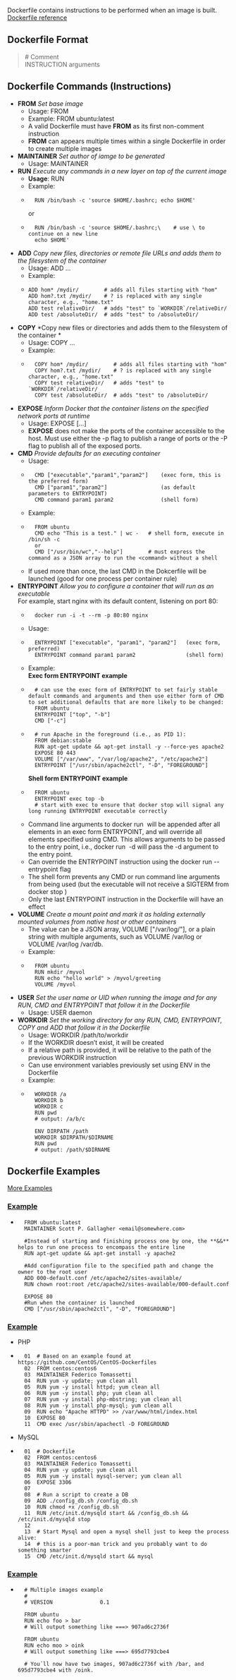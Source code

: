 Dockerfile contains instructions to be performed when an image is built.  
[Dockerfile reference](https://docs.docker.com/engine/reference/builder/)

## Dockerfile Format
>\# Comment  
>INSTRUCTION arguments

## Dockerfile Commands (Instructions)
- **FROM**  *Set base image*  
    - 	Usage: FROM <image>
    - 	Example:
              FROM ubuntu:latest
    - A valid Dockerfile must have **FROM** as its first non-comment instruction
    - **FROM** can appears multiple times within a single Dockerfile in order to create multiple images
- **MAINTAINER**  *Set author of iamge to be generated*
    - Usage: MAINTAINER <name>
- **RUN**  *Execute any commands in a new layer on top of the current image*
    - **Usage**: RUN <command>
    - Example: 
    -       RUN /bin/bash -c 'source $HOME/.bashrc; echo $HOME'
        or
    -       RUN /bin/bash -c 'source $HOME/.bashrc;\    # use \ to continue on a new line
            echo $HOME'
- **ADD**  *Copy new files, directories or remote file URLs and adds them to the filesystem of the container*
    - Usage: ADD <src>... <dest>
    - Example:
    -     ADD hom* /mydir/        # adds all files starting with "hom"
          ADD hom?.txt /mydir/    # ? is replaced with any single character, e.g., "home.txt"
          ADD test relativeDir/   # adds "test" to `WORKDIR`/relativeDir/
          ADD test /absoluteDir/  # adds "test" to /absoluteDir/
- **COPY**  *Copy new files or directories and adds them to the filesystem of the container *
    - Usage: COPY <src>... <dest>
    - Example:
    -       COPY hom* /mydir/        # adds all files starting with "hom"
            COPY hom?.txt /mydir/    # ? is replaced with any single character, e.g., "home.txt" 
            COPY test relativeDir/   # adds "test" to `WORKDIR`/relativeDir/
            COPY test /absoluteDir/  # adds "test" to /absoluteDir/
- **EXPOSE**  *Inform Docker that the container listens on the specified network ports at runtime*
    - Usage: EXPOSE <port> [<port>...]
    - **EXPOSE** does not make the ports of the container accessible to the host. Must use either the -p flag to publish a range of ports or the -P flag to publish all of the exposed ports.
- **CMD**  *Provide defaults for an executing container*
    - Usage: 
    -       CMD ["executable","param1","param2"]    (exec form, this is the preferred form)
            CMD ["param1","param2"]                 (as default parameters to ENTRYPOINT)
            CMD command param1 param2               (shell form)
    - Example:
    -       FROM ubuntu
            CMD echo "This is a test." | wc -   # shell form, execute in /bin/sh -c
            or
            CMD ["/usr/bin/wc","--help"]        # must express the command as a JSON array to run the <command> without a shell
    -   If used more than once, the last CMD in the Dokcerfile will be launched (good for one process per container rule)
- **ENTRYPOINT**  *Allow you to configure a container that will run as an executable*  
For example, start nginx with its default content, listening on port 80:  
    -       docker run -i -t --rm -p 80:80 nginx
    - Usage:
    -       ENTRYPOINT ["executable", "param1", "param2"]   (exec form, preferred)
            ENTRYPOINT command param1 param2                (shell form)
    - Example:  
            **Exec form ENTRYPOINT example**
    -       # can use the exec form of ENTRYPOINT to set fairly stable default commands and arguments and then use either form of CMD to set additional defaults that are more likely to be changed:
            FROM ubuntu
            ENTRYPOINT ["top", "-b"]
            CMD ["-c"]
    -       # run Apache in the foreground (i.e., as PID 1):
            FROM debian:stable
            RUN apt-get update && apt-get install -y --force-yes apache2
            EXPOSE 80 443
            VOLUME ["/var/www", "/var/log/apache2", "/etc/apache2"]
            ENTRYPOINT ["/usr/sbin/apache2ctl", "-D", "FOREGROUND"]
        **Shell form ENTRYPOINT example**
    -       FROM ubuntu
            ENTRYPOINT exec top -b  
            # start with exec to ensure that docker stop will signal any long running ENTRYPOINT executable correctly
    - Command line arguments to docker run <image> will be appended after all elements in an exec form ENTRYPOINT, and will override all elements specified using CMD. This allows arguments to be passed to the entry point, i.e., docker run <image> -d will pass the -d argument to the entry point.
    - Can override the ENTRYPOINT instruction using the docker run --entrypoint flag
    - The shell form prevents any CMD or run command line arguments from being used (but the executable will not receive a SIGTERM from docker stop <container>)
    - Only the last ENTRYPOINT instruction in the Dockerfile will have an effect
- **VOLUME**  *Create a mount point and mark it as holding externally mounted volumes from native host or other containers*
    - The value can be a JSON array, VOLUME ["/var/log/"], or a plain string with multiple arguments, such as VOLUME /var/log or VOLUME /var/log /var/db.
    - Example:   
    -       FROM ubuntu
            RUN mkdir /myvol
            RUN echo "hello world" > /myvol/greeting
            VOLUME /myvol
- **USER**  *Set the user name or UID when running the image and for any RUN, CMD and ENTRYPOINT that follow it in the Dockerfile*
    - Usage: USER daemon 
- **WORKDIR**  *Set the working directory for any RUN, CMD, ENTRYPOINT, COPY and ADD that follow it in the Dockerfile*
    - Usage: WORKDIR /path/to/workdir
    - If the WORKDIR doesn’t exist, it will be created
    - If a relative path is provided, it will be relative to the path of the previous WORKDIR instruction
    - Can use environment variables previously set using ENV in the Dockerfile
    - Example:
    -       WORKDIR /a
            WORKDIR b
            WORKDIR c
            RUN pwd
            # output: /a/b/c

            ENV DIRPATH /path
            WORKDIR $DIRPATH/$DIRNAME
            RUN pwd
            # output: /path/$DIRNAME

## Dockerfile Examples
[More Examples](https://docs.docker.com/engine/examples/)
### [Example](https://www.packtpub.com/books/content/understanding-docker)
-       
        FROM ubuntu:latest    
        MAINTAINER Scott P. Gallagher <email@somewhere.com>
        
        #Instead of starting and finishing process one by one, the **&&** helps to run one process to encompass the entire line  
        RUN apt-get update && apt-get install -y apache2
        
        #Add configuration file to the specified path and change the owner to the root user  
        ADD 000-default.conf /etc/apache2/sites-available/  
        RUN chown root:root /etc/apache2/sites-available/000-default.conf
        
        EXPOSE 80  
        #Run when the container is launched  
        CMD ["/usr/sbin/apache2ctl", "-D", "FOREGROUND"]

### [Example](https://www.javacodegeeks.com/2015/08/getting-started-with-docker-from-a-developer-point-of-view-how-to-build-an-environment-you-can-trust.html)
- PHP
-       
        01  # Based on an example found at https://github.com/CentOS/CentOS-Dockerfiles  
        02  FROM centos:centos6  
        03  MAINTAINER Federico Tomassetti  
        04  RUN yum -y update; yum clean all  
        05  RUN yum -y install httpd; yum clean all  
        06  RUN yum -y install php; yum clean all  
        07  RUN yum -y install php-mbstring; yum clean all  
        08  RUN yum -y install php-mysql; yum clean all  
        09  RUN echo "Apache HTTPD" >> /var/www/html/index.html  
        10  EXPOSE 80  
        11  CMD exec /usr/sbin/apachectl -D FOREGROUND  

- MySQL
-       
        01  # Dockerfile  
        02  FROM centos:centos6  
        03  MAINTAINER Federico Tomassetti  
        04  RUN yum -y update; yum clean all  
        05  RUN yum -y install mysql-server; yum clean all  
        06  EXPOSE 3306  
        07  
        08  # Run a script to create a DB  
        09  ADD ./config_db.sh /config_db.sh  
        10  RUN chmod +x /config_db.sh  
        11  RUN /etc/init.d/mysqld start && /config_db.sh && /etc/init.d/mysqld stop  
        12  
        13  # Start Mysql and open a mysql shell just to keep the process alive:  
        14  # this is a poor-man trick and you probably want to do something smarter  
        15  CMD /etc/init.d/mysqld start && mysql  

### [Example](https://docs.docker.com/engine/reference/builder/#/dockerfile-examples)
-       # Multiple images example
        #
        # VERSION               0.1

        FROM ubuntu
        RUN echo foo > bar
        # Will output something like ===> 907ad6c2736f

        FROM ubuntu
        RUN echo moo > oink
        # Will output something like ===> 695d7793cbe4

        # You᾿ll now have two images, 907ad6c2736f with /bar, and 695d7793cbe4 with /oink.

